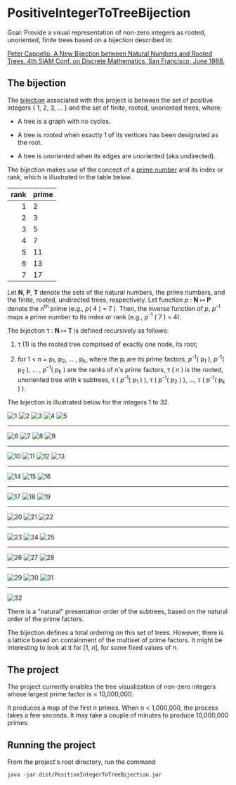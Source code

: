 # PositiveIntegerToTreeBijection

Goal: Provide a visual representation of non-zero integers as rooted, unoriented, finite trees 
based on a bijection described in:

[Peter Cappello. A New Bijection between Natural Numbers and Rooted Trees. 4th SIAM Conf. on Discrete Mathematics, San Francisco, June 1988.](https://www.cs.ucsb.edu/~cappello/papers/1988SiamDM.html)

## The bijection

The [bijection](https://en.wikipedia.org/wiki/Bijection) associated with this project is between the set of positive integers
{ 1, 2, 3, ... } 
and the set of finite, rooted, unoriented trees, where:

* A tree is a graph with no cycles. 

* A tree is _rooted_ when exactly 1 of its vertices has been designated as the root.

* A tree is _unoriented_ when its edges are unoriented (aka undirected).

The bijection makes use of the concept of a [prime number](https://en.wikipedia.org/wiki/Prime_number)
and its index or rank, which is illustrated in the table below.

rank   | prime           
 ---: | :---
1 | 2  
2 | 3
3 | 5
4 | 7
5 | 11 
6 | 13
7 | 17

Let **N**, **P**, **T** denote the sets of the natural numbers, the prime numbers, and the finite, rooted, undirected trees, respectively. 
Let function _p_ : **N** &map; **P** denote the _n_<sup>th</sup> prime (e.g., _p_( 4 ) = 7 ).
Then, the inverse function of _p_, _p_<sup>-1</sup> maps a prime number to its index or rank (e.g., _p_<sup>-1</sup> ( 7 ) = 4).

The bijection &tau; : **N** &map; **T** is defined recursively as follows:

1. τ (1) is the rooted tree comprised of exactly one node, its root;

1. for 1 <  _n_ = p<sub>1</sub>, p<sub>2</sub>, ... , p<sub>k</sub>, 
 where the p<sub>i</sub> are its prime factors, 
 _p_<sup>-1</sup>( p<sub>1</sub> ),  _p_<sup>-1</sup>( p<sub>2</sub> ), ... ,  _p_<sup>-1</sup>( p<sub>k</sub> ) are the ranks of _n_'s prime factors, 
   τ ( _n_ ) is the rooted, unoriented tree with _k_ subtrees,
   τ ( _p_<sup>-1</sup>( p<sub>1</sub> ) ), τ ( _p_<sup>-1</sup>( p<sub>2</sub> ) ), ..., τ ( _p_<sup>-1</sup>( p<sub>k</sub> ) ).

The bijection is illustrated below for the integers 1 to 32.

![1](https://github.com/PeterCappello/PositiveIntegerToTreeBijection/blob/master/src/images/1.png "Tree corresponding to 1")
![2](https://github.com/PeterCappello/PositiveIntegerToTreeBijection/blob/master/src/images/2.png "Tree corresponding to 2")
![3](https://github.com/PeterCappello/PositiveIntegerToTreeBijection/blob/master/src/images/3.png "Tree corresponding to 3")
![4](https://github.com/PeterCappello/PositiveIntegerToTreeBijection/blob/master/src/images/4.png "Tree corresponding to 4")
![5](https://github.com/PeterCappello/PositiveIntegerToTreeBijection/blob/master/src/images/5.png "Tree corresponding to 5")

<hr />

![6](https://github.com/PeterCappello/PositiveIntegerToTreeBijection/blob/master/src/images/6.png "Tree corresponding to 6")
![7](https://github.com/PeterCappello/PositiveIntegerToTreeBijection/blob/master/src/images/7.png "Tree corresponding to 7")
![8](https://github.com/PeterCappello/PositiveIntegerToTreeBijection/blob/master/src/images/8.png "Tree corresponding to 8")
![9](https://github.com/PeterCappello/PositiveIntegerToTreeBijection/blob/master/src/images/9.png "Tree corresponding to 9")

<hr />

![10](https://github.com/PeterCappello/PositiveIntegerToTreeBijection/blob/master/src/images/10.png "Tree corresponding to 10")
![11](https://github.com/PeterCappello/PositiveIntegerToTreeBijection/blob/master/src/images/11.png "Tree corresponding to 11")
![12](https://github.com/PeterCappello/PositiveIntegerToTreeBijection/blob/master/src/images/12.png "Tree corresponding to 12")
![13](https://github.com/PeterCappello/PositiveIntegerToTreeBijection/blob/master/src/images/13.png "Tree corresponding to 13")

<hr />

![14](https://github.com/PeterCappello/PositiveIntegerToTreeBijection/blob/master/src/images/14.png "Tree corresponding to 14")
![15](https://github.com/PeterCappello/PositiveIntegerToTreeBijection/blob/master/src/images/15.png "Tree corresponding to 15")
![16](https://github.com/PeterCappello/PositiveIntegerToTreeBijection/blob/master/src/images/16.png "Tree corresponding to 16")

<hr />

![17](https://github.com/PeterCappello/PositiveIntegerToTreeBijection/blob/master/src/images/17.png "Tree corresponding to 17")
![18](https://github.com/PeterCappello/PositiveIntegerToTreeBijection/blob/master/src/images/18.png "Tree corresponding to 18")
![19](https://github.com/PeterCappello/PositiveIntegerToTreeBijection/blob/master/src/images/19.png "Tree corresponding to 19")

<hr />

![20](https://github.com/PeterCappello/PositiveIntegerToTreeBijection/blob/master/src/images/20.png "Tree corresponding to 20")
![21](https://github.com/PeterCappello/PositiveIntegerToTreeBijection/blob/master/src/images/21.png "Tree corresponding to 21")
![22](https://github.com/PeterCappello/PositiveIntegerToTreeBijection/blob/master/src/images/22.png "Tree corresponding to 22")

<hr />

![23](https://github.com/PeterCappello/PositiveIntegerToTreeBijection/blob/master/src/images/23.png "Tree corresponding to 23")
![24](https://github.com/PeterCappello/PositiveIntegerToTreeBijection/blob/master/src/images/24.png "Tree corresponding to 24")
![25](https://github.com/PeterCappello/PositiveIntegerToTreeBijection/blob/master/src/images/25.png "Tree corresponding to 25")

<hr />

![26](https://github.com/PeterCappello/PositiveIntegerToTreeBijection/blob/master/src/images/26.png "Tree corresponding to 26")
![27](https://github.com/PeterCappello/PositiveIntegerToTreeBijection/blob/master/src/images/27.png "Tree corresponding to 27")
![28](https://github.com/PeterCappello/PositiveIntegerToTreeBijection/blob/master/src/images/28.png "Tree corresponding to 28")

<hr />

![29](https://github.com/PeterCappello/PositiveIntegerToTreeBijection/blob/master/src/images/29.png "Tree corresponding to 29")
![30](https://github.com/PeterCappello/PositiveIntegerToTreeBijection/blob/master/src/images/30.png "Tree corresponding to 30")
![31](https://github.com/PeterCappello/PositiveIntegerToTreeBijection/blob/master/src/images/31.png "Tree corresponding to 31")

<hr />

![32](https://github.com/PeterCappello/PositiveIntegerToTreeBijection/blob/master/src/images/32.png "Tree corresponding to 32")


There is a "natural" presentation order of the subtrees, based on the natural order of the prime factors.

The bijection defines a total ordering on this set of trees.
However, there is a lattice based on containment of the multiset of prime factors.
It might be interesting to look at it for [1, _n_], for some fixed values of _n_.

## The project
The project currently enables the tree visualization of non-zero integers 
whose largest prime factor is < 10,000,000.

It produces a map of the first n primes.
When n < 1,000,000, the process takes a few seconds. 
It may take a couple of minutes to produce 10,000,000 primes.

## Running the project

From the project's root directory, run the command 
<pre><code>java -jar dist/PositiveIntegerToTreeBijection.jar</code></pre> 
